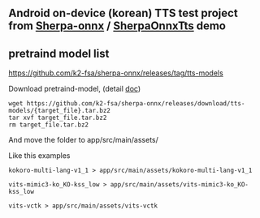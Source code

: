 ## Android on-device (korean) TTS test project from [Sherpa-onnx](https://github.com/k2-fsa/sherpa-onnx) / [SherpaOnnxTts](https://github.com/k2-fsa/sherpa-onnx/tree/master/android/SherpaOnnxTts) demo


## pretraind model list
https://github.com/k2-fsa/sherpa-onnx/releases/tag/tts-models




Download pretraind-model, (detail [doc](https://k2-fsa.github.io/sherpa/onnx/android/build-sherpa-onnx.html#build-sherpa-onnx-c-code))
```shell
wget https://github.com/k2-fsa/sherpa-onnx/releases/download/tts-models/{target_file}.tar.bz2
tar xvf target_file.tar.bz2
rm target_file.tar.bz2
```
And move the folder to app/src/main/assets/

Like this examples

    kokoro-multi-lang-v1_1 > app/src/main/assets/kokoro-multi-lang-v1_1

    vits-mimic3-ko_KO-kss_low > app/src/main/assets/vits-mimic3-ko_KO-kss_low

    vits-vctk > app/src/main/assets/vits-vctk